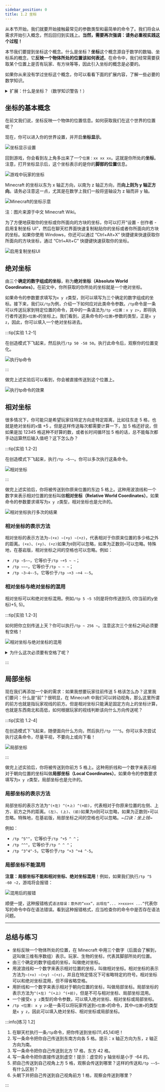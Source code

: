 ```yaml
---
sidebar_position: 0
title: 1.2 坐标
---
```


从本节开始，我们就要开始接触最常见的参数类型和最简单的命令了。我们将会从需求开始引入概念，然后回归到实践上。**当然，需要再次强调：请务必重视实践这个过程！**

本节我们要提到坐标这个概念。什么是坐标？**坐标**这个概念源自于数学的数轴、坐标系的概念，它**反映一个物体所处的位置该如何表述**。在命令中，我们经常需要获取某个位置上是否有玩家、有方块等等，因此引入坐标的概念是必要的。

如果你从来没有学过坐标这个概念，你可以看看下面的扩展内容，了解一些必要的数学知识。

<details>

<summary>扩展：什么是坐标？（数学知识警告！）</summary>

如果你不了解什么是坐标，那么我们现在简单引入一点数学的基础概念。

现在你可以想象一根绳，随便掐住一个点，如何描述你掐住的这个点的位置信息呢？你可以说，你掐住的这个点距离这根绳左端的长度是 x。你会发现，这个 x 唯一地确定了这个点，不再有任何其他的点与左端的距离也是 x，也就是说你只使用了一个参量 x 就描述了它的位置信息。

![绳子距离](/commands/chapter1/section2/1_dimension.png)

现在我们把这根绳扩展到一张纸，随便选一个点，如何描述它的位置信息？你可能会想到，像上面一样找到一个角落，并描述这个点到它的距离 x。但这样并不能准确描述它的位置信息，因为还有其它与这个角落距离相同的点存在，而且是无数个，如果将这些点连起来，将组成一个圆弧。我们这时候不妨假设这个点与这张纸的左侧和上侧的距离分别为 x 和 y，那么当这两个参量都确定的时候，你会发现只有唯一的一个点被确定。

![纸张距离](/commands/chapter1/section2/2_dimension.png)

同样地，我们扩展到一个房间里面，假设这个房间里面有一只飞虫，如何确定它的位置？也许聪明的你已经想到：假设这只飞虫与这个房间的左侧、下侧、底侧的距离分别为 x，y，z，这三个值才能够唯一地确定一个位置。

上述三种情况中，绳子称为**一维**的。拉直这根绳，我们可以选取一个**参考点**，也就是上文所说的「这根绳左端」，我们将之称为**原点**，并根据原点规定一个**方向**，我们一般选取向右为正方向，向左为负方向。事实上，这基本就是**数轴**的概念。数轴是一维且无限长的，你可以用一个唯一的 x 确定一个点所在的位置。

![数轴](/commands/chapter1/section2/number_axis.png)

而纸是二维的。如果我们取一个垂直于数轴 x 的数轴 y，并让这两个数轴相交于各自的原点，数轴 x 的正方向为右，数轴 y 的正方向为上，那么这时候，则构建了一个无穷大的平面，这是**二维**的**平面直角坐标系**。这时候，你想确定这个平面上一个点的位置，就要通过 x 和 y 来标记。

![平面直角坐标系](/commands/chapter1/section2/rectangular_coordinates.png)

在平面直角坐标系的基础上，添加一个向上为正方向的数轴 z，这时候就出现了一个无穷大的空间，这叫做**三维**的**空间直角坐标系**。如果你要确定一个三维的物体的位置，你就需要 x，y，z 三个变量。特殊地，我们称如上构造的空间直角坐标系叫做**右手坐标系**。伸出你右手的拇指、食指和中指，中指向上，拇指指向你自己，而食指指向右边，那么这时候，如果这三个手指两两垂直，拇指的方向就是 x 轴正方向，食指的方向就是 y 轴正方向，而中指的方向就是 z 轴正方向。

![空间直角坐标系](/commands/chapter1/section2/space_rectangular_coordinates.png)

之所以要说到右手系的问题，是因为 Minecraft **不满足右手系的规则**。详情可见下文。总之，你已经了解了为什么我们用 3 组数字代表你所在的位置的含义——因为 Minecraft 是一款三维游戏，要描述你在这个空间中的位置，必须使用三组数字。

**坐标的表示方法是( x, y, z )，用圆括号写入x、y、z的值，中间用逗号分隔。**

</details>

## 坐标的基本概念

在前文我们说，坐标反映一个物体的位置信息。如何获取我们在这个世界的位置呢？

现在，你可以进入你的世界设置，并开启**坐标显示**。

![坐标显示设置](/commands/chapter1/section2/settings.png)

回到游戏，你会看到左上角多出来了一个`位置：xx xx xx`。这就是你所处的**坐标**。注意，打开坐标显示后，这个坐标表示的是你的**脚部的位置**信息。

![游戏中玩家的坐标](/commands/chapter1/section2/coordinates.png)

Minecraft 的坐标以东为 x 轴正方向，以南为 z 轴正方向，而**向上则为 y 轴正方向**。请务必注意这一点，尤其是在数学上我们一般将竖轴设为 z 轴而非 y 轴。

![Minecraft的坐标示意](/commands/chapter1/section2/coordinates_in_mc.png)

注：图片来源于中文 Minecraft Wiki。

为了方便地获取你的坐标或你所面向的方块的坐标，你可以打开“设置 - 创作者 - 启用复制坐标 UI”，然后在聊天栏界面快速复制粘贴你的坐标或者你所面向的方块的坐标。如果你使用 Windows，你还可以通过 “Ctrl+Alt+X” 快捷键来快速获取你所面向的方块坐标，通过 “Ctrl+Alt+C” 快捷键快速获取你的坐标。

![启用复制坐标UI](/commands/chapter1/section2/enable_ui.png)

## 绝对坐标

由三个**确定的数字组成的坐标**，称为**绝对坐标（Absolute World Coordinates）**。在前文中，你所获取的你所处的坐标就是一个绝对坐标。

如果命令的参数要求填写为`x y z`类型，则可以填写为三个确定的数字组成的坐标。接下来，我们以`/tp`为例，介绍一下如何应对此类命令参数。`/tp`命令是一条可以传送玩家到特定位置的命令，其中的一条语法为`/tp <位置：x y z>`，即将执行者传送到`<位置>`的坐标上。我们看到，这条命令的`<位置>`参数的类型，正是`x y z`，因此，你可以填入一个绝对坐标进去。

:::tip[实验 1.2-1]

在创造模式下飞起来，然后执行`/tp 50 -58 50`。执行此命令后，观察你的位置变化。

![执行tp命令](/commands/chapter1/section2/tp_command.png)

:::

做完上述实验后可以看到，你会被直接传送到这个位置上。

![执行tp命令的效果](/commands/chapter1/section2/tp_command_executed.png)

## 相对坐标

很多情况下，你可能只是希望玩家往特定方向走特定距离，比如往东走 5 格，也就是绝对坐标的`x`值 +5 。但是这样传送每次都需要计算一下，加 5 格还好说，但如果是加 12345 格这种不好算的数，或者长时间循环加 5 格的话，总不能每次都手动运算然后输入值吧？这下怎么办？

:::tip[实验 1.2-2]

在创造模式下飞起来，执行`/tp ~5~~`。你可以多次执行这条命令。

![相对坐标](/commands/chapter1/section2/relative_world_coordinates.png)

:::

做完上述实验后，你将被传送到你原来位置的东边 5 格上。这种用波浪线和一个数字来表示相对位置的坐标叫做**相对坐标（Relative World Coordinates）**。如果命令的参数要求填写为`x y z`类型，相对坐标也是允许的。

![相对坐标执行多次的结果](/commands/chapter1/section2/relative_world_coordinates_executed.png)

### 相对坐标的表示方法

相对坐标的表示方法为`~(+x) ~(+y) ~(+z)`，代表相对于你原来位置的多少格之外的距离。`(+x)`、`(+y)`、`(+z)`如果为`0`则可以忽略，如果为正数则`+`可以忽略。特殊地，在基岩版，相对坐标之间的空格也可以忽略。例如：

- `/tp ~5~~`，它等价于`/tp ~+5 ~ ~`；
- `/tp ~~~`，它等价于`/tp ~ ~ ~`；
- `/tp ~3~4~-5`，它等价于`/tp ~+3 ~+4 ~-5`。

### 相对坐标与绝对坐标的混用

相对坐标可以和绝对坐标混用。例如`/tp 5 ~5 5`则是将你传送到(5, (你当前的y坐标)+5, 5)。

:::tip[实验 1.2-3]

如何把你立刻传送上天？你可以执行`/tp ~ 256 ~`。注意这次三个坐标之间必须要有空格！

![相对坐标与绝对坐标的混用](/commands/chapter1/section2/relative_world_coordinates_and_absolute_world_coordinates.png)

<details>

<summary>为什么这次必须要有空格了呢？</summary>

这是因为如果不输入为空格，例如`~256~`，那么 Minecraft 会将`~256`看作为是`x`的值，而不是将`~`看作`x`，`256`看作`y`。这样，`x y z`就少了一个坐标`z`，而这又是一个必选参数，所以这种情况下 Minecraft 就会报错。

</details>

:::

## 局部坐标

现在我们再添加一个新的需求：如果我想要玩家往前传送 5 格该怎么办？这里我们要问：什么是“前”？很明显，在 Minecraft 中我们可以转动视角，那么这里所谓的前方也就是指玩家视线的前方。但是相对坐标只能满足固定方向上的坐标计算，也就是东西南北和高低，如何根据玩家的视线判断该向什么方向传送呢？

:::tip[实验 1.2-4]

在创造模式下飞起来，随便面向什么方向，然后执行`/tp ^^^5`。你可以多次尝试执行这条命令，尽量平视，不要向上或向下看！

![局部坐标](/commands/chapter1/section2/local_coordinates.png)

:::

做完上述实验后，你将被传送到你前方 5 格上。这种用折线和一个数字来表示相对于朝向位置的坐标叫做**局部坐标（Local Coordinates）**。如果命令的参数要求填写为`x y z`类型，局部坐标也是允许的。

### 局部坐标的表示方法

局部坐标的表示方法为`^(+左) ^(+上) ^(+前)`，代表相对于你原来位置的左侧、上方、前方之外的距离。`(左)`、`(上)`、`(前)`如果为`0`则可以忽略，如果为正数则`+`可以忽略。特殊地，在基岩版，局部坐标之间的空格也可以忽略。*~口诀：坐上钱~*

例如：

- `/tp ^5^^`，它等价于`/tp ^+5 ^ ^`；
- `/tp ^^^`，它等价于`/tp ^ ^ ^`；
- `/tp ^3^4^-5`，它等价于`/tp ^+3 ^+4 ^-5`。

### 局部坐标不能混用

**注意：局部坐标不能和相对坐标、绝对坐标混用**！例如，如果我们执行`/tp ^5 -60 ~2`，游戏将会报错：

![混用后的报错](/commands/chapter1/section2/error.png)

顺便一提，这种报错格式`语法错误：意外的“xxx”，出现在“... >>xxx<< ...”`代表你写的命令中存在语法错误。看到这种报错格式，应当检查你的命令中是否存在语法问题。

---

## 总结与练习

- 坐标反映一个物体所处的位置，在 Minecraft 中用三个数字（后面会了解到，这叫做三维有序数组）表示。玩家、生物的坐标，代表其脚部所处的位置。
- 由三个确定的数字组成的坐标，叫做绝对坐标。
- 用波浪线和一个数字来表示相对位置的坐标，叫做相对坐标。相对坐标的表示方法为`~(+x) ~(+y) ~(+z)`，并且在特定情况下可省略特定的符号。相对坐标可以和绝对坐标混用，但不得省略空格。
- 用折线和一个数字来表示相对于朝向位置的坐标，叫做局部坐标。局部坐标的表示方法为`^(+左) ^(+上) ^(+前)`，但是不可与相对坐标、局部坐标混用。
- 一个接受`x y z`类型的命令参数，可以填入绝对坐标、相对坐标或局部坐标。
- `/tp <位置: x y z>`是一条可以将玩家传送到`<位置>`的命令，其中`<位置>`的类型是`x y z`，因此可以填入绝对坐标、相对坐标或局部坐标。

:::info[练习 1.2]

1. 在聊天栏执行一条`/tp`命令，把你传送到坐标(11,45,14)吧！
2. 写一条命令把你自己传送到东南方向各 5 格。提示：x 轴正方向为东，z 轴正方向为南。
3. 写一条命令把你自己传送到北方 17 格，东方 42 格。
4. 写一条命令把你直接传送到虚空！提示：虚空的 y 轴坐标是小于 -64 的。
5. 把自己传送到自己视角上方 5 格，观察会传送到哪里？这样的传送和`/tp ~~5~`有什么区别？
6. 头朝下并把自己传送到自己视角前方 1 格，观察会传送到哪里？

:::
